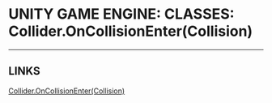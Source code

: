 # UNITY GAME ENGINE: CLASSES: Collider.OnCollisionEnter(Collision)


---


## LINKS

[Collider.OnCollisionEnter(Collision)](https://docs.unity3d.com/ScriptReference/Collider.OnCollisionEnter.html)